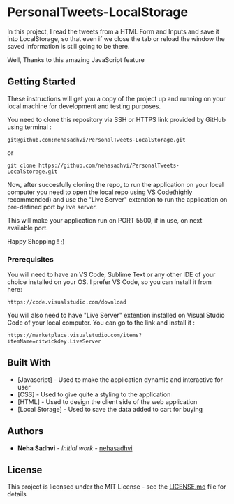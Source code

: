 # PersonalTweets-LocalStorage

In this project, I read the tweets from a HTML Form  and Inputs and save it into LocalStorage, so that even if we close the tab or reload the window the saved information is still going to be there.

Well, Thanks to this amazing JavaScript feature

## Getting Started

These instructions will get you a copy of the project up and running on your local machine for development and testing purposes. 

You need to clone this repository via SSH or HTTPS link provided by GitHub using terminal :
```
git@github.com:nehasadhvi/PersonalTweets-LocalStorage.git
```
or
```
git clone https://github.com/nehasadhvi/PersonalTweets-LocalStorage.git
```

Now, after succesfully cloning the repo, to run the application on your local computer you need to open the local repo using VS Code(highly recommended) and use the "Live Server" extention to run the application on pre-defined port by live server.

This will make your application run on PORT 5500, if in use, on next available port.

Happy Shopping ! ;)

### Prerequisites

You will need to have an VS Code, Sublime Text or any other IDE of your choice installed on your OS. I prefer VS Code, so you can install it from here:
```
https://code.visualstudio.com/download
```

You will also need to have "Live Server" extention installed on Visual Studio Code of your local computer. You can go to the link and install it : 
```
https://marketplace.visualstudio.com/items?itemName=ritwickdey.LiveServer
```

## Built With

* [Javascript] - Used to make the application dynamic and interactive for user
* [CSS] - Used to give quite a styling to the application
* [HTML] - Used to design the client side of the web application
* [Local Storage] - Used to save the data added to cart for buying

## Authors

* **Neha Sadhvi** - *Initial work* - [nehasadhvi](https://github.com/nehasadhvi)

## License

This project is licensed under the MIT License - see the [LICENSE.md](LICENSE.md) file for details


